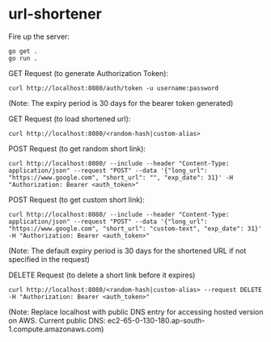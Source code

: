 # url-shortener

Fire up the server:
```
go get .
go run .
```

GET Request (to generate Authorization Token):
```
curl http://localhost:8080/auth/token -u username:password
```
(Note: The expiry period is 30 days for the bearer token generated)

GET Request (to load shortened url):
```
curl http://localhost:8080/<random-hash|custom-alias>
```

POST Request (to get random short link):
```
curl http://localhost:8080/ --include --header "Content-Type: application/json" --request "POST" --data '{"long_url": "https://www.google.com", "short_url": "", "exp_date": 31}' -H "Authorization: Bearer <auth_token>"
```

POST Request (to get custom short link):
```
curl http://localhost:8080/ --include --header "Content-Type: application/json" --request "POST" --data '{"long_url": "https://www.google.com", "short_url": "custom-text", "exp_date": 31}' -H "Authorization: Bearer <auth_token>"
```
(Note: The default expiry period is 30 days for the shortened URL if not specified in the request)

DELETE Request (to delete a short link before it expires)
```
curl http://localhost:8080/<random-hash|custom-alias> --request DELETE -H "Authorization: Bearer <auth_token>"
```

(Note: Replace localhost with public DNS entry for accessing hosted version on AWS. Current public DNS: ec2-65-0-130-180.ap-south-1.compute.amazonaws.com)
